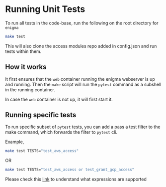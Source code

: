 # Running Unit Tests

To run all tests in the code-base, run the following on the root directory for `enigma`

```bash
make test
```

This will also clone the access modules repo added in config.json and run tests within them.

## How it works

It first ensures that the `web` container running the enigma webserver is up and running.
Then the `make` script will run the `pytest` command as a subshell in the running container.

In case the `web` container is not up, it will first start it.

## Running specific tests

To run specific subset of `pytest` tests, you can add a pass a test filter to the make command, which forwards the filter to `pytest` cli.

Example,

```bash
make test TESTS="test_aws_access"
```

OR

```bash
make test TESTS="test_aws_access or test_grant_gcp_access"
```

Please check this [link](https://docs.pytest.org/en/7.3.x/example/markers.html#using-k-expr-to-select-tests-based-on-their-name) to understand what expressions are supported
